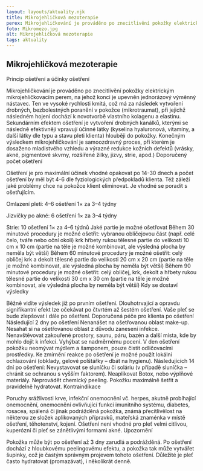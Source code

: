 ```yaml
---
layout: layouts/aktuality.njk
title: Mikrojehličková mezoterapie
perex: Mikrojehličkování je prováděno po znecitlivění pokožky elektrickým mikrojehličkovacím perem, na jehož konci je upevněn jednorázový výměnný nástavec.
foto: Mikromezo.jpg
alt: Mikrojehličková mezoterapie
tags: aktuality
---
```


## Mikrojehličková mezoterapie

Princip ošetření a účinky ošetření

Mikrojehličkování je prováděno po znecitlivění pokožky elektrickým mikrojehličkovacím perem, na jehož konci je upevněn jednorázový výměnný nástavec. Ten ve vysoké rychlosti kmitá, což má za následek vytvoření drobných, bezbolestných poranění v pokožce (mikrotraumat), při jejichž následném hojení dochází k novotvorbě vlastního kolagenu a elastinu. Sekundárním efektem ošetření je vytvoření drobných kanálků, kterými se následně efektivněji vpravují účinné látky (kyselina hyaluronová, vitamíny, a další látky dle typu a stavu pleti klienta) hlouběji do pokožky. Konečným výsledkem mikrojehličkování je samoozdravný proces, při kterém je dosaženo mladistvého vzhledu a výrazné redukce kožních defektů (vrásky, akné, pigmentové skvrny, rozšířené žilky, jizvy, strie, apod.)
Doporučený počet ošetření

Ošetření je pro maximální účinek vhodné opakovat po 14-30 dnech a počet ošetření by měl být 4-6 dle fyziologických předpokladů klienta. Též záleží jaké problémy chce na pokožce klient eliminovat. Je vhodné se poradit s ošetřujícím.

Omlazení pleti: 4–6 ošetření 1× za 3–4 týdny

Jizvičky po akné: 6 ošetření 1× za 3–4 týdny

Strie: 10 ošetření 1× za 4–6 týdnů
Jaké partie je možné ošetřovat
Během 30 minutové procedury je možné ošetřit:
vybranou obličejovou část (např. celé čelo, tváře nebo oční okolí)
krk
hřbety rukou
tělesné partie do velikosti 10 cm x 10 cm (partie na těle je možné kombinovat, ale výsledná plocha by neměla být větší)
Během 60 minutové procedury je možné ošetřit:
celý obličej
krk a dekolt
tělesné partie do velikosti 20 cm x 20 cm (partie na těle je možné kombinovat, ale výsledná plocha by neměla být větší)
Během 90 minutové procedury je možné ošetřit:
celý obličej, krk, dekolt a hřbety rukou
tělesné partie do velikosti 30 cm x 30 cm (partie na těle je možné kombinovat, ale výsledná plocha by neměla být větší)
Kdy se dostaví výsledky

Běžně vidíte výsledek již po prvním ošetření. Dlouhotrvající a opravdu signifikantní efekt lze očekávat po čtvrtém až šestém ošetření. Vaše pleť se bude zlepšovat i dále po ošetření.
Doporučená péče pro klienta po ošetření
Následující 2 dny po ošetření
Nenanášet na ošetřovanou oblast make-up.
Nesahat si na ošetřovanou oblast z důvodu zanesení infekce.
Nenavštěvovat zakouřené prostory, saunu, páru, bazén a další místa, kde by mohlo dojít k infekci.
Vyhýbat se nadměrnému pocení.
V den ošetření pokožku neomývat mýdlem a šamponem, pouze čistit odličovacími prostředky.
Ke zmírnění reakce po ošetření je možné použít lokální ochlazování (obklady, gelové polštářky – dbát na hygienu).
Následujících 14 dní po ošetření:
Nevystavovat se sluníčku či soláriu (v případě sluníčka – chránit se ochranou s vyšším faktorem).
Neaplikovat Botox, nebo výplňové materiály.
Neprovádět chemický peeling.
Pokožku maximálně šetřit a pravidelně hydratovat.
Kontraindikace

Poruchy srážlivosti krve, infekční onemocnění vč. herpes, akutně probíhající onemocnění, onemocnění ovlivňující funkci imunitního systému, diabetes, rosacea, spálená či jinak podrážděná pokožka, známá přecitlivělost na některou ze složek aplikovaných přípravků, mateřská znaménka v místě ošetření, těhotenství, kojení. Ošetření není vhodné pro pleť velmi citlivou, kuperózní či pleť se zánětlivými formami akné.
Upozornění

Pokožka může být po ošetření až 3 dny zarudlá a podrážděná. Po ošetření dochází z hloubkovému peelingovému efektu, a pokožka tak může vytvářet šupinky, což je častým správným projevem tohoto ošetření. Důležité je pleť často hydratovat (promazávat), i několikrát denně.
